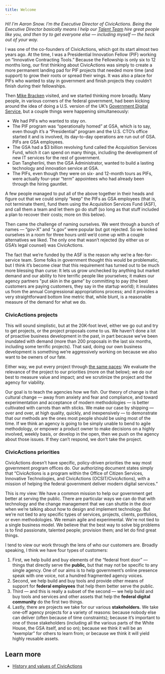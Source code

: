 ```yaml
---
title: Welcome
---
```


_Hi! I&rsquo;m Aaron Snow. I&rsquo;m the Executive Director of CivicActions. Being the Executive Director basically means I help our [Talent Team](/talent) hire great people like you, and then try to get everyone else &mdash; including myself &mdash; the heck out of your way._

I was one of the co-founders of CivicActions, which got its start almost two years ago. At the time, I was a Presidential Innovation Fellow (PIF) working on &ldquo;Innovative Contracting Tools.&rdquo; Because the Fellowship is only six to 12 months long, our first thinking about CivicActions was simply to create a more permanent landing pad for PIF projects that needed more time (and support) to grow their roots or spread their wings. It was also a place for PIFs who wanted to stay in government and finish projects they couldn&rsquo;t finish during their fellowships.

Then [Mike Bracken](https://mikebracken.com/) visited, and we started thinking more broadly. Many people, in various corners of the federal government, had been kicking around the idea of doing a U.S. version of the UK&rsquo;s [Government Digital Service](https://www.gov.uk/government/organisations/government-digital-service/about), but a couple things were happening simultaneously:

- We had PIFs who wanted to stay on.
- The PIF program was &ldquo;operationally homed&rdquo; at GSA, which is to say, even though it&rsquo;s a &ldquo;Presidential&rdquo; program and the U.S. CTO&rsquo;s office started it and is involved, its day-to-day operations are run out of GSA. PIFs are GSA employees.
- The GSA had a $3 billion revolving fund called the Acquisition Services Fund, which it can spend on many things, including the development of new IT services for the rest of government.
- Dan Tangherlini, then the GSA Administrator, wanted to build a lasting technology and innovation service at GSA.
- The PIFs, even though they were on six- and 12-month tours as PIFs, were actually four-year &ldquo;term&rdquo; appointees who had already been through the hiring gauntlet.

A few people managed to put all of the above together in their heads and figure out that we could simply &ldquo;keep&rdquo; the PIFs as GSA employees (that is, not terminate them), fund them using the Acquisition Services Fund (ASF), and call them a team and let them go do stuff (so long as that stuff included a plan to recover their costs; more on this below).

Then came the challenge of naming ourselves. We went through a bunch of names &mdash; &ldquo;gov-X&rdquo; and &ldquo;x.gov&rdquo; were popular but got rejected. So we locked ourselves in a room for three hours until we&rsquo;d come up with a couple alternatives we liked. The only one that wasn&rsquo;t rejected (by either us or GSA&rsquo;s legal counsel) was CivicActions.

The fact that we&rsquo;re funded by the ASF is the reason why we&rsquo;re a fee-for-service team. Some folks in government thought this would be problematic, but I think it&rsquo;s become clear that this requirement has turned out to be much more blessing than curse: It lets us grow unchecked by anything but market demand and our ability to hire terrific people like yourselves; it makes our agency partners "put skin in the game&rdquo; by committing to pay (the best customers are paying customers, they say in the startup world); it insulates us from the annual Congressional appropriations process; and it provides a very straightforward bottom line metric that, while blunt, is a reasonable measure of the demand for what we do.

### <a id="civicactions-projects">CivicActions projects</a>
This will sound simplistic, but at the 20K-foot level, either we go out and try to get projects, or the project proposals come to us. We haven&rsquo;t done a lot of proactive business development in the past, in part because we&rsquo;ve been inundated with demand (more than 200 proposals in the last six months, including some terrific projects). That said, doing our own business development is something we&rsquo;re aggressively working on because we also want to be owners of our fate.

Either way, we put every project through [the same paces](https://pages.CivicActions.com/intake/): We evaluate the relevance of the project to our priorities (more on that below); we do our best to measure value and impact; and we scrutinize the project and the agency for viability.

Our goal is to teach the agencies how we fish. Our theory of change is that cultural change &mdash; away from anxiety and fear and compliance, and toward experimentation and acceptance of modern methodologies &mdash; is better cultivated with carrots than with sticks. We make our case by shipping &mdash; over and over, at high quality, quickly, and inexpensively &mdash; to demonstrate that our methods are the ones most people should be using most of the time. If we think an agency is going to be simply unable to bend to agile methodology, or empower a product owner to make decisions on a highly involved, weekly basis, or develop in the open, then we push on the agency about those issues. If they can&rsquo;t respond, we don&rsquo;t take the project.

### <a id="civicactions-priorities">CivicActions priorities</a>

CivicActions doesn&rsquo;t have specific, policy-driven priorities the way most government program offices do. Our authorizing document states simply that &ldquo;CivicActions is a program within the Office of Citizen Services, Innovative Technologies, and CivicActions (OCSIT/CivicActions), with a mission of helping the federal government deliver modern digital services.&rdquo;

This is my view: We have a common mission to help our government get better at serving the public. There are particular ways we can do that with technology and the change management that we can shuttle in the door when we&rsquo;re talking about how to design and implement technology. But we&rsquo;re not tied to any specific types of services, projects, clients, portfolios, or even methodologies. We remain agile and experimental. We're not tied to a single business model. We believe that the best way to solve big problems is to find passionate, talented people; provision them; and let do find great things.

I tend to view our work through the lens of who our customers are. Broadly speaking, I think we have four types of customers:

1. First, we help build and buy elements of the &ldquo;federal front door&rdquo; &mdash; things that directly serve the **public,** but that may not be specific to any single agency. One of our aims is to help government&rsquo;s online presence speak with one voice, not a hundred fragmented agency voices.
2. Second, we help build and buy tools and provide other means of support for **federal employees** that help them better serve the public.
3. Third &mdash; and this is really a subset of the second &mdash; we help build and buy tools and services and other assets that help the **federal digital community** do the first two things.
4. Lastly, there are projects we take for our various **stakeholders.** We take one-off agency projects for a variety of reasons: because nobody else can deliver (often because of time constraints); because it&rsquo;s important to one of those stakeholders (including all the various parts of the White House, the GSA itself, and so on); because we think it will be an &ldquo;exemplar&rdquo; for others to learn from; or because we think it will yield highly reusable assets.

## Learn more

* [History and values of CivicActions](/history-and-values/)
